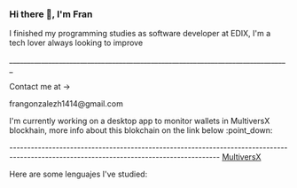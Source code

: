 ### Hi there 👋, I'm Fran 
<p>I finished my programming studies as software developer at EDIX, I'm a tech lover always looking to improve </p>
_______________________________________________________________________________
<p></p>
<p>Contact me at -></p>
 frangonzalezh1414@gmail.com
<p></p><p>I'm currently working on a desktop app to monitor wallets in MultiversX blockhain, more info about this blokchain on the link below :point_down:</p>  

 ----------------------------------------------------------------------------------------------------------------------------------------- [MultiversX](https://multiversx.com/)
 <p>Here are some lenguajes I've studied:</p>
<!--
**franmiyo/franmiyo** is a ✨ _special_ ✨ repository because its `README.md` (this file) appears on your GitHub profile.

Here are some ideas to get you started:

- 🔭 I’m currently working on ...
- 🌱 I’m currently learning ...
- 👯 I’m looking to collaborate on ...
- 🤔 I’m looking for help with ...
- 💬 Ask me about ...
- 📫 How to reach me: ...
- 😄 Pronouns: ...
- ⚡ Fun fact: ...
-->

 
[![c# icon](https://user-images.githubusercontent.com/79333745/171213648-bbf56ed7-63aa-4e48-8192-49f2708ea905.jpg)](https://docs.microsoft.com/en-us/dotnet/csharp/)
[![java icon](https://user-images.githubusercontent.com/79333745/171213675-830411cd-5d0e-489b-8514-e1359b32b278.jpg)](https://www.java.com/es/)
[![mysql](https://user-images.githubusercontent.com/79333745/171213680-716c0a9d-e9b4-415c-b514-df55dbdfc3aa.jpg)](https://www.mysql.com/)
[![python icon](https://user-images.githubusercontent.com/79333745/171213682-a85a3138-dadf-4057-a754-3d04f72e3ca5.jpg)](https://www.python.org/)

Visit my Linkedin profile here -> [![linkedin](https://user-images.githubusercontent.com/79333745/171216353-31279b54-c653-4fd3-8448-b0849708908a.jpg)](https://www.linkedin.com/in/francisco-miguel-gonz%C3%A1lez-herrera-/)



![programming image](https://user-images.githubusercontent.com/79333745/171206277-f98f8d3c-95b8-463f-aee1-d2950bda8ee3.jpg)

